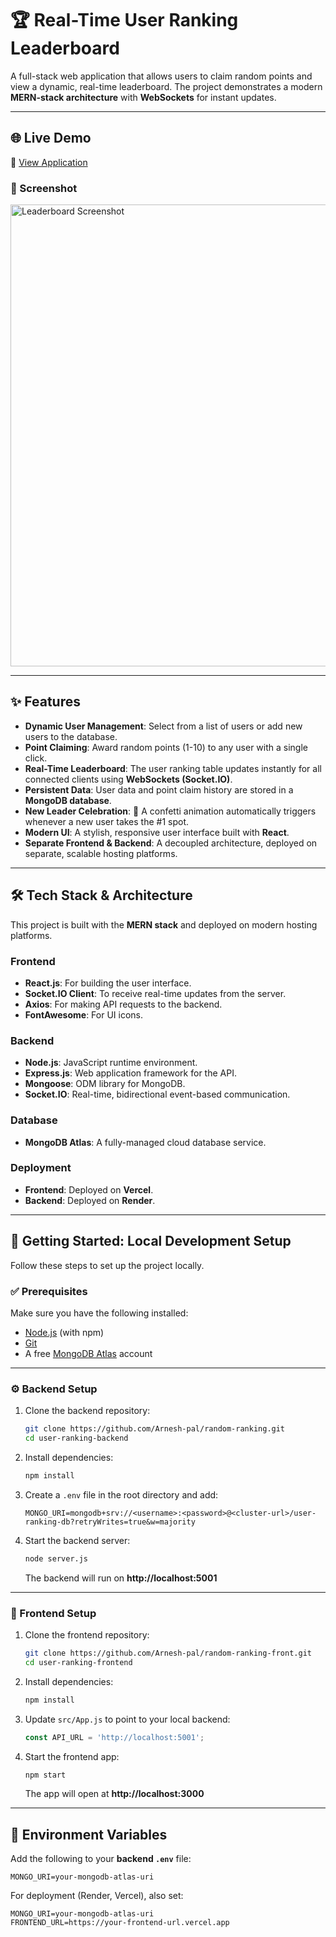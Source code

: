# 🏆 Real-Time User Ranking Leaderboard

A full-stack web application that allows users to claim random points and view a dynamic, real-time leaderboard. The project demonstrates a modern **MERN-stack architecture** with **WebSockets** for instant updates.

---

## 🌐 Live Demo  
🔗 [View Application](https://random-ranking-front.vercel.app/)

### 📸 Screenshot
<img width="761" height="739" alt="Leaderboard Screenshot" src="https://github.com/user-attachments/assets/79f41ff0-49b0-4488-8633-dcf707035c89" />

---

## ✨ Features

- **Dynamic User Management**: Select from a list of users or add new users to the database.  
- **Point Claiming**: Award random points (1-10) to any user with a single click.  
- **Real-Time Leaderboard**: The user ranking table updates instantly for all connected clients using **WebSockets (Socket.IO)**.  
- **Persistent Data**: User data and point claim history are stored in a **MongoDB database**.  
- **New Leader Celebration**: 🎉 A confetti animation automatically triggers whenever a new user takes the #1 spot.  
- **Modern UI**: A stylish, responsive user interface built with **React**.  
- **Separate Frontend & Backend**: A decoupled architecture, deployed on separate, scalable hosting platforms.  

---

## 🛠️ Tech Stack & Architecture

This project is built with the **MERN stack** and deployed on modern hosting platforms.

### Frontend
- **React.js**: For building the user interface.  
- **Socket.IO Client**: To receive real-time updates from the server.  
- **Axios**: For making API requests to the backend.  
- **FontAwesome**: For UI icons.  

### Backend
- **Node.js**: JavaScript runtime environment.  
- **Express.js**: Web application framework for the API.  
- **Mongoose**: ODM library for MongoDB.  
- **Socket.IO**: Real-time, bidirectional event-based communication.  

### Database
- **MongoDB Atlas**: A fully-managed cloud database service.  

### Deployment
- **Frontend**: Deployed on **Vercel**.  
- **Backend**: Deployed on **Render**.  

---

## 🚀 Getting Started: Local Development Setup

Follow these steps to set up the project locally.

### ✅ Prerequisites
Make sure you have the following installed:
- [Node.js](https://nodejs.org/) (with npm)  
- [Git](https://git-scm.com/)  
- A free [MongoDB Atlas](https://www.mongodb.com/cloud/atlas/register) account  

---

### ⚙️ Backend Setup

1. Clone the backend repository:
    ```bash
    git clone https://github.com/Arnesh-pal/random-ranking.git
    cd user-ranking-backend
    ```

2. Install dependencies:
    ```bash
    npm install
    ```

3. Create a `.env` file in the root directory and add:
    ```env
    MONGO_URI=mongodb+srv://<username>:<password>@<cluster-url>/user-ranking-db?retryWrites=true&w=majority
    ```

4. Start the backend server:
    ```bash
    node server.js
    ```
    The backend will run on **http://localhost:5001**

---

### 🎨 Frontend Setup

1. Clone the frontend repository:
    ```bash
    git clone https://github.com/Arnesh-pal/random-ranking-front.git
    cd user-ranking-frontend
    ```

2. Install dependencies:
    ```bash
    npm install
    ```

3. Update `src/App.js` to point to your local backend:
    ```javascript
    const API_URL = 'http://localhost:5001';
    ```

4. Start the frontend app:
    ```bash
    npm start
    ```
    The app will open at **http://localhost:3000**

---

## 🔑 Environment Variables

Add the following to your **backend `.env`** file:

```env
MONGO_URI=your-mongodb-atlas-uri
```

For deployment (Render, Vercel), also set:
```
MONGO_URI=your-mongodb-atlas-uri
FRONTEND_URL=https://your-frontend-url.vercel.app
```
